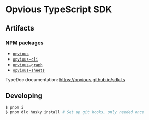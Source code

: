# Opvious TypeScript SDK

## Artifacts

### NPM packages

+ [`opvious`](packages/sdk)
+ [`opvious-cli`](packages/cli)
+ [`opvious-graph`](packages/graph)
+ [`opvious-sheets`](packages/sheets)

TypeDoc documentation: https://opvious.github.io/sdk.ts

## Developing

```sh
$ pnpm i
$ pnpm dlx husky install # Set up git hooks, only needed once
```
